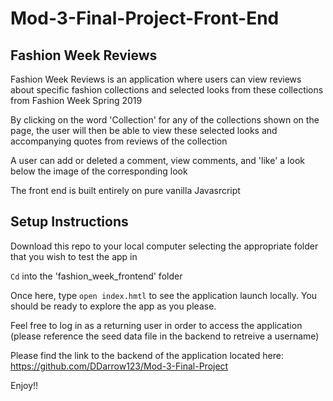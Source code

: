 # Mod-3-Final-Project-Front-End
## Fashion Week Reviews

Fashion Week Reviews is an application where users can view reviews about specific fashion collections and selected looks from these collections from Fashion Week Spring 2019

By clicking on the word 'Collection' for any of the collections shown on the page, the user will then be able to view these selected looks and accompanying quotes from reviews of the collection 

A user can add or deleted a comment, view comments, and 'like' a look below the image of the corresponding look

The front end is built entirely on pure vanilla Javasrcript 

## Setup Instructions
Download this repo to your local computer selecting the appropriate folder that you wish to test the app in

`Cd` into the 'fashion_week_frontend' folder

Once here, type `open index.hmtl` to see the application launch locally. You should be ready to explore the app as you please.

Feel free to log in as a returning user in order to access the application (please reference the seed data file in the backend to retreive a username)

Please find the link to the backend of the application located here: https://github.com/DDarrow123/Mod-3-Final-Project

Enjoy!!
